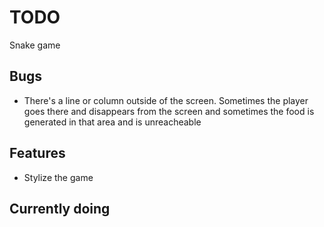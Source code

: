 # TODO

Snake game

## Bugs
* There's a line or column outside of the screen. Sometimes the player goes there and disappears from the screen and sometimes the food is generated in that area and is unreacheable

## Features
* Stylize the game

## Currently doing